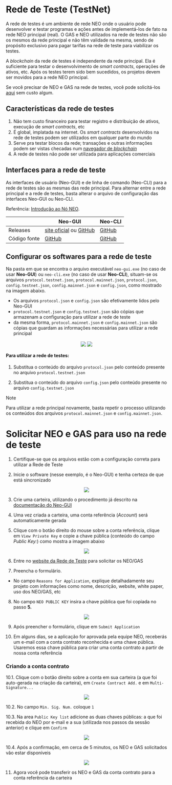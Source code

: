 # Rede de Teste (TestNet)

A rede de testes é um ambiente de rede NEO onde o usuário pode desenvolver e testar programas e ações antes de implementá-los de fato na rede NEO principal (real). O GAS e NEO utilizados na rede de testes não são os mesmos da rede principal e não têm validade na mesma, sendo de propósito exclusivo para pagar tarifas na rede de teste para viabilizar os testes. 

A *blockchain* da rede de testes é independente da rede principal. Ela é suficiente para testar o desenvolvimento de *smart contracts*, operações de ativos, etc. Após os testes terem sido bem sucedidos, os projetos devem ser movidos para a rede NEO principal.

Se você precisar de NEO e GAS na rede de testes, você pode solicitá-los [aqui](https://www.neo.org/Testnet/Create) sem custo algum.


## Características da rede de testes

1. Não tem custo financeiro para testar registro e distribuição de ativos, execução de *smart contracts*, etc
2. É global, implatada na internet. Os *smart contracts* desenvolvidos na rede de testes podem ser utilizados em qualquer parte do mundo
3. Serve pra testar blocos da rede; transações e outras informações podem ser vistas checadas num [navegador de *blockchain*](https://neoscan.io)
4. A rede de testes não pode ser utilizada para aplicações comerciais


## Interfaces para a rede de teste

As interfaces de usuário (Neo-GUI) e de linha de comando (Neo-CLI) para a rede de testes são as mesmas das rede principal. Para alternar entre a rede principal e a rede de testes, basta alterar o arquivo de configuração das interfaces Neo-GUI ou Neo-CLI.

Referência: [Introdução ao Nó NEO](introduction.md).

|      | Neo-GUI                       | Neo-CLI                        |
| ---- | ---------------------------------------- | ---------------------------------------- |
| Releases | [site oficial](https://www.neo.org/download) ou [GitHub](https://github.com/neo-project/neo-gui/releases/) | [GitHub](https://github.com/neo-project/neo-cli/releases/) |
Código fonte | [GitHub](https://github.com/neo-project/neo-gui/) | [GitHub](https://github.com/neo-project/neo-cli/) |


## Configurar os softwares para a rede de teste

Na pasta em que se encontra o arquivo executável `neo-gui.exe` (no caso de usar **Neo-GUI**) ou `neo-cli.exe` (no caso de usar **Neo-CLI**), situam-se os arquivos `protocol.testnet.json`, `protocol.mainnet.json`, `protocol.json`, `config.testnet.json`, `config.mainnet.json` e `config.json`, como mostrado na imagem abaixo. 
  - Os arquivos `protocol.json` e `config.json` são efetivamente lidos pelo Neo-GUI 
  - `protocol.testnet.json` e `config.testnet.json` são cópias que armazenam a configuração para utilizar a rede de teste 
  - da mesma forma, `protocol.mainnet.json` e `config.mainnet.json` são cópias que guardam as informações necessárias para utilizar a rede principal

<p align="center">
<img style="vertical-align: middle" src="/assets/testnet_1_v2.png">
<img style="vertical-align: middle" src="/assets/testnet_2_v2.png">
</p>

#### Para utilizar a rede de testes:
1. Substitua o conteúdo do arquivo `protocol.json` pelo conteúdo presente no arquivo `protocol.testnet.json`  

2. Substitua o conteúdo do arquivo `config.json` pelo conteúdo presente no arquivo `config.testnet.json` 

> [!NOTE]
> Para utilizar a rede principal novamente, basta repetir o processo utilizando os conteúdos dos arquivos `protocol.mainnet.json` e `config.mainnet.json`.


# Solicitar NEO e GAS para uso na rede de teste

1. Certifique-se que os arquivos estão com a configuração correta para utilizar a Rede de Teste

2. Inicie o software (nesse exemplo, é o Neo-GUI) e tenha certeza de que está sincronizado

<p align="center"> <img src="/assets/gui_1.png"> </p>
 
3. Crie uma carteira, utilizando o procedimento já descrito na [documentação do Neo-GUI](gui.md)

4. Uma vez criada a carteira, uma conta referência (*Account*) será automaticamente gerada

5. Clique com o botão direito do mouse sobre a conta referência, clique em `View Private Key` e copie a chave pública (conteúdo do campo *Public Key:*) como mostra a imagem abaixo

<p align="center">
  <img src="assets/testnet_3.png">
</p>
  
6. Entre no [website da Rede de Teste](https://neo.org/en-us/Testnet/Create) para solicitar os NEO/GAS

7. Preencha o formulário. 
  * No campo `Reasons for Application`, explique detalhadamente seu projeto com informações como nome, descrição, website, white paper, uso dos NEO/GAS, etc

8. No campo `NEO PUBLIC KEY` insira a chave pública que foi copiada no passo **5.** 

<p align="center">
 <img src="assets/testnet_4.png">
</p>
 
9. Após preencher o formulário, clique em `Submit Application`

10. Em alguns dias, se a aplicação for aprovada pela equipe NEO, receberás um e-mail com a conta contrato reconhecida e uma chave pública. Usaremos essa chave pública para criar uma conta contrato a partir de nossa conta referência  


### Criando a conta contrato

  10.1. Clique com o botão direito sobre a conta em sua carteira (a que foi auto-gerada na criação da carteira), em `Create Contract Add.` e em `Multi-Signature...`
 
 <p align="center">
  <img src="assets/testnet_5.png">
 </p>
 
  10.2. No campo `Min. Sig. Num.` coloque `1`
 
  10.3. Na area `Public Key list` adicione as duas chaves públicas: a que foi recebida do NEO por e-mail e a sua (utilizada nos passos da sessão anterior) e clique em `Confirm`
 
 <p align="center">
  <img src="assets/testnet_6.png">
 </p>
 
  10.4. Após a confirmação, em cerca de 5 minutos, os NEO e GAS solicitados vão estar disponíveis
 
 <p align="center">
  <img src="assets/testnet_7.png">
 </p>
  
 
11. Agora você pode transferir os NEO e GAS da conta contrato para a conta referência da carteira
